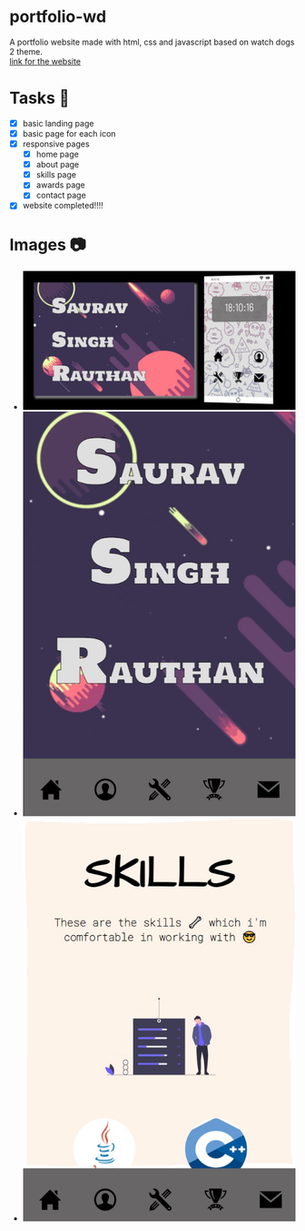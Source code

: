 # portfolio-wd
A portfolio website made with html, css and javascript based on watch dogs 2 theme.  
[link for the website](https://saurav-singh-rauthan.github.io/portfolio-wd/)  

# Tasks 📝
- [x] basic landing page
- [x] basic page for each icon
- [x] responsive pages
  - [x] home page
  - [x] about page
  - [x] skills page
  - [x] awards page
  - [x] contact page
- [x] website completed!!!!

# Images 📷
* ![Image 1](https://github.com/Saurav-Singh-Rauthan/portfolio-wd/blob/main/images/Annotation%202021-08-08%20181032.jpg)  
* ![Image 2](https://github.com/Saurav-Singh-Rauthan/portfolio-wd/blob/main/images/Annotation%202021-08-08%20181101.jpg)  
* ![Image 3](https://github.com/Saurav-Singh-Rauthan/portfolio-wd/blob/main/images/Annotation%202021-08-08%20193229.jpg)  
